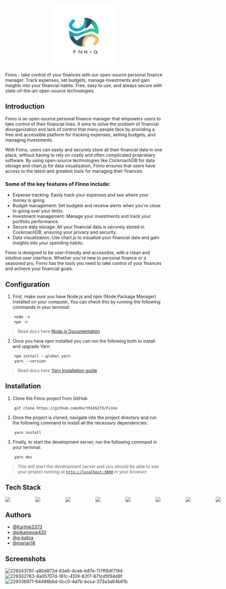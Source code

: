 

<p align="center">
    <img width="200" src="https://raw.githubusercontent.com/KarthikS373/Finno/master/src/assets/image/logo.png" alt="Finno Logo">
</p>




Finno - take control of your finances with our open-source personal finance manager. Track expenses, set budgets, manage investments and gain insights into your financial habits. Free, easy to use, and always secure with state-of-the-art open-source technologies.

## Introduction

Finno is an open-source personal finance manager that empowers users to take control of their financial lives. It aims to solve the problem of financial disorganization and lack of control that many people face by providing a free and accessible platform for tracking expenses, setting budgets, and managing investments.

With Finno, users can easily and securely store all their financial data in one place, without having to rely on costly and often complicated proprietary software. By using open-source technologies like CockroachDB for data storage and chart.js for data visualization, Finno ensures that users have access to the latest and greatest tools for managing their finances.
### Some of the key features of Finno include:

- Expense tracking: Easily track your expenses and see where your money is going.
- Budget management: Set budgets and receive alerts when you're close to going over your limits.
- Investment management: Manage your investments and track your portfolio performance.
- Secure data storage: All your financial data is securely stored in CockroachDB, ensuring your privacy and security.
- Data visualization: Use chart.js to visualize your financial data and gain insights into your spending habits.

Finno is designed to be user-friendly and accessible, with a clean and intuitive user interface. Whether you're new to personal finance or a seasoned pro, Finno has the tools you need to take control of your finances and achieve your financial goals.

## Configuration

1. First, make sure you have Node.js and npm (Node Package Manager) installed on your computer, You can check this by running the following commands in your terminal:

```
    node -v
    npm -v
```

> Read docs here [Node.js Documentation](https://nodejs.org/en/docs/)

2. Once you have npm installed you can run the following both to install and upgrade Yarn

```
    npm install --global yarn
    yarn --version
```

> Read docs here [Yarn Installation guide](https://classic.yarnpkg.com/lang/en/docs/install)

## Installation

1. Clone the Finno project from GitHub

```
    git clone https://github.com/KarthikS373/Finno
```

2. Once the project is cloned, navigate into the project directory and run the following command to install all the necessary dependencies:

```
    yarn install
```

3. Finally, to start the development server, run the following command in your terminal:

```
    yarn dev
```

> This will start the development server and you should be able to see your project running at [`http://localhost:3000`](http://localhost:3000) in your browser.
## Tech Stack
    
<div style="display: flex; gap: 80px;">
<img src="https://user-images.githubusercontent.com/57868024/229346458-10ac13dd-c2b6-48f2-a475-f7233698223a.svg" width="48">
<img src="https://user-images.githubusercontent.com/57868024/229346460-9e1ef2f2-7588-4f34-82bc-8cb2c5a0d3fa.svg" width="48">
<img src="https://user-images.githubusercontent.com/57868024/229346899-81ac9b98-e78b-4434-a16b-dcd0d639de36.svg" width="48">
<img src="https://user-images.githubusercontent.com/57868024/229346463-01951e68-a4cc-4c80-8d23-3e236699c223.png" width="48">
<img src="https://user-images.githubusercontent.com/57868024/229346464-3a003052-1353-4511-bf1e-813e1c03862a.svg" width="48">
<img src="https://user-images.githubusercontent.com/57868024/229346466-a3f99a51-e85c-4c21-845e-5c2697ec5a45.svg" width="48">
<img src="https://user-images.githubusercontent.com/57868024/229346467-eb8d4e12-e135-4bac-9546-b47c7c6b9bc8.svg" width="48">
<img src="https://user-images.githubusercontent.com/57868024/229346470-7aa2b73d-b0b5-4a5e-bf9f-8e27da6eece0.svg" width="48">
</div>

## Authors

- [@KarthikS373](https://www.github.com/KarthikS373)
- [@pikameow420](https://www.github.com/pikameow420)
- [@g-kabra](https://www.github.com/g-kabra)
- [@manan18](https://www.github.com/manan18)


## Screenshots

![229243797-a80d973d-63e6-4ceb-b87e-117ff8df7194](https://user-images.githubusercontent.com/57868024/229347068-97362be1-0c6b-494f-9552-0375052ac4a0.png)
![229302763-8a05707d-181c-4109-82f7-871cd5f94d8f](https://user-images.githubusercontent.com/57868024/229347086-f1d04138-9b02-4b85-8887-1145f54aca8b.png)
![229336971-64486bbd-0cc0-4d7b-bcca-373a3a64b61b](https://user-images.githubusercontent.com/57868024/229347099-eb807cbc-12f7-42d3-8236-4feabedaff30.png)


